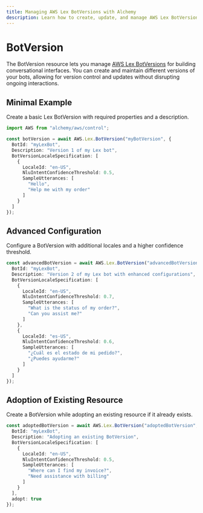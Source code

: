 ```yaml
---
title: Managing AWS Lex BotVersions with Alchemy
description: Learn how to create, update, and manage AWS Lex BotVersions using Alchemy Cloud Control.
---
```


# BotVersion

The BotVersion resource lets you manage [AWS Lex BotVersions](https://docs.aws.amazon.com/lex/latest/userguide/) for building conversational interfaces. You can create and maintain different versions of your bots, allowing for version control and updates without disrupting ongoing interactions.

## Minimal Example

Create a basic Lex BotVersion with required properties and a description.

```ts
import AWS from "alchemy/aws/control";

const botVersion = await AWS.Lex.BotVersion("myBotVersion", {
  BotId: "myLexBot",
  Description: "Version 1 of my Lex bot",
  BotVersionLocaleSpecification: [
    {
      LocaleId: "en-US",
      NluIntentConfidenceThreshold: 0.5,
      SampleUtterances: [
        "Hello",
        "Help me with my order"
      ]
    }
  ]
});
```

## Advanced Configuration

Configure a BotVersion with additional locales and a higher confidence threshold.

```ts
const advancedBotVersion = await AWS.Lex.BotVersion("advancedBotVersion", {
  BotId: "myLexBot",
  Description: "Version 2 of my Lex bot with enhanced configurations",
  BotVersionLocaleSpecification: [
    {
      LocaleId: "en-US",
      NluIntentConfidenceThreshold: 0.7,
      SampleUtterances: [
        "What is the status of my order?",
        "Can you assist me?"
      ]
    },
    {
      LocaleId: "es-US",
      NluIntentConfidenceThreshold: 0.6,
      SampleUtterances: [
        "¿Cuál es el estado de mi pedido?",
        "¿Puedes ayudarme?"
      ]
    }
  ]
});
```

## Adoption of Existing Resource

Create a BotVersion while adopting an existing resource if it already exists.

```ts
const adoptedBotVersion = await AWS.Lex.BotVersion("adoptedBotVersion", {
  BotId: "myLexBot",
  Description: "Adopting an existing BotVersion",
  BotVersionLocaleSpecification: [
    {
      LocaleId: "en-US",
      NluIntentConfidenceThreshold: 0.5,
      SampleUtterances: [
        "Where can I find my invoice?",
        "Need assistance with billing"
      ]
    }
  ],
  adopt: true
});
```